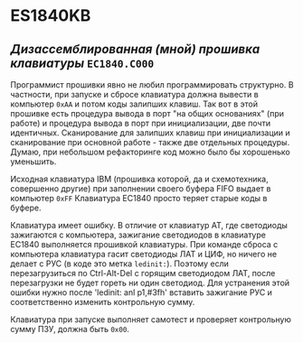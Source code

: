 # ES1840KB
## _Дизассемблированная (мной) прошивка клавиатуры_ `ЕС1840.С000`
Программист прошивки явно не любил программировать структурно. В частности, при запуске и сбросе клавиатура должна вывести в компьютер `0xAA` и потом коды залипших клавиш. Так вот в этой прошивке есть процедура вывода в порт "на общих основаниях" (при работе) и процедура вывода в порт при инициализации, две почти идентичных.
Сканирование для залипших клавиш при инициализации и сканирование при основной работе - также две отдельных процедуры.
Думаю, при небольшом рефакторинге код можно было бы хорошенько уменьшить.

Исходная клавиатура IBM (прошивка которой, да и схемотехника, совершенно другие) при заполнении своего буфера FIFO выдает в компьютер `0xFF` Клавиатура ЕС1840 просто теряет старые коды в буфере.

Клавиатура имеет ошибку. В отличие от клавиатур AT, где светодиоды зажигаются с компьютера, зажигание светодиодов в клавиатуре ЕС1840 выполняется прошивкой клавиатуры. При команде сброса с компьютера клавиатура гасит светодиоды ЛАТ и ЦИФ, но ничего не делает с РУС (в коде это метка `ledinit:`). Поэтому если перезагрузиться по Ctrl-Alt-Del с горящим светодиодом ЛАТ, после перезагрузки не будет гореть ни один светодиод.
Для устранения этой ошибки нужно после 'ledinit: anl p1,#3fh' вставить зажигание РУС и соответственно изменить контрольную сумму.

Клавиатура при запуске выполняет самотест и проверяет контрольную сумму ПЗУ, должна быть `0x00`.
